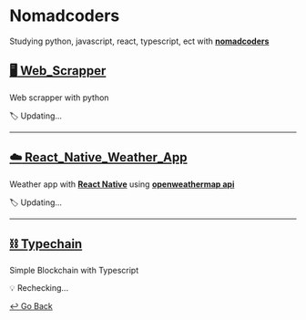 # Nomadcoders

Studying python, javascript, react, typescript, ect with **[nomadcoders](https://nomadcoders.co)**

## [:desktop_computer: Web_Scrapper](https://github.com/lisy0123/Nomadcoders/tree/main/Web_Scrapper)

Web scrapper with python

:label:  Updating...

---

## [:cloud: React_Native_Weather_App](https://github.com/lisy0123/react_native_weather)

Weather app with **[React Native](https://reactnative.dev/)** using **[openweathermap api](https://openweathermap.org/api)**

:label:  Updating...

---

## [:chains: Typechain](https://github.com/lisy0123/Nomadcoders/tree/main/Typechain)

Simple Blockchain with Typescript

:bulb: Rechecking...

[↩️ Go Back](https://github.com/lisy0123/Study)

